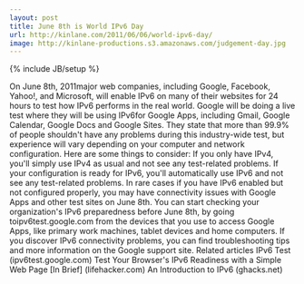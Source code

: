 ```yaml
---
layout: post
title: June 8th is World IPv6 Day
url: http://kinlane.com/2011/06/06/world-ipv6-day/
image: http://kinlane-productions.s3.amazonaws.com/judgement-day.jpg
---
```

{% include JB/setup %}
<p>
     On June 8th, 2011major web companies, including Google, Facebook, Yahoo!, and Microsoft, will enable IPv6 on many of their websites for 24 hours to test how IPv6 performs in the real world. Google will be doing a live test where they will be using IPv6for Google Apps, including Gmail, Google Calendar, Google Docs and Google Sites. They state that more than 99.9% of people shouldn't have any problems during this industry-wide test, but experience will vary depending on your computer and network configuration. Here are some things to consider: If you only have IPv4, you'll simply use IPv4 as usual and not see any test-related problems. If your configuration is ready for IPv6, you'll automatically use IPv6 and not see any test-related problems. In rare cases if you have IPv6 enabled but not configured properly, you may have connectivity issues with Google Apps and other test sites on June 8th. You can start checking your organization's IPv6 preparedness before June 8th, by going toipv6test.google.com from the devices that you use to access Google Apps, like primary work machines, tablet devices and home computers. If you discover IPv6 connectivity problems, you can find troubleshooting tips and more information on the Google support site. Related articles IPv6 Test (ipv6test.google.com) Test Your Browser's IPv6 Readiness with a Simple Web Page [In Brief] (lifehacker.com) An Introduction to IPv6 (ghacks.net)
</p>